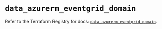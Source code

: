 # `data_azurerm_eventgrid_domain`

Refer to the Terraform Registry for docs: [`data_azurerm_eventgrid_domain`](https://registry.terraform.io/providers/hashicorp/azurerm/4.10.0/docs/data-sources/eventgrid_domain).
